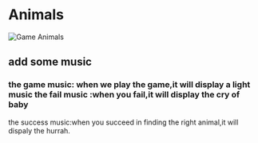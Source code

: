 # Animals

![Game Animals](display/demo.gif)
## add some music
### the game music: when we play the game,it will display a  light music  the fail music :when you fail,it will display the cry of baby 
 the success music:when you succeed in finding the right animal,it will dispaly the hurrah.